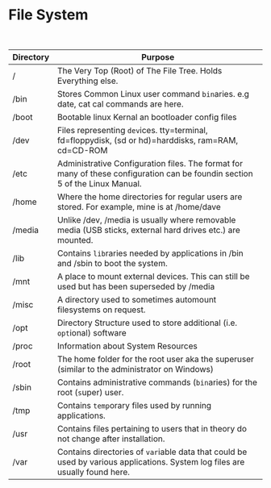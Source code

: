 # **File System**

&nbsp;

| **Directory** | **Purpose**                                                               |
|--------|-----------------------------------------------------------------------------------|
| /      | The Very Top (Root) of The File Tree. Holds Everything else.       |
| /bin   | Stores Common Linux user command `bin`aries. e.g date, cat cal commands are here. |
| /boot  | Bootable linux Kernal an bootloader config files
| /dev   | Files representing `dev`ices. tty=terminal, fd=floppydisk, (sd or hd)=harddisks, ram=RAM, cd=CD-ROM |
| /etc   | Administrative Configuration files. The format for many of these configuration can be foundin section 5 of the Linux Manual. |
| /home  | Where the home directories for regular users are stored. For example, mine is at /home/dave |
| /media | Unlike /dev, /media is usually where removable media (USB sticks, external hard drives etc.) are mounted. |
| /lib   | Contains `lib`raries needed by applications in /bin and /sbin to boot the system. |
| /mnt   | A place to mount external devices. This can still be used but has been superseded by /media |
| /misc  | A directory used to sometimes automount filesystems on request. |
| /opt   | Directory Structure used to store additional (i.e. `opt`ional) software |
| /proc  | Information about System Resources |
| /root  | The home folder for the root user aka the superuser (similar to the administrator on Windows) |
| /sbin  | Contains administrative commands (`bin`aries) for the root (`s`uper) user. |
| /tmp   | Contains `temp`orary files used by running applications. |
| /usr   | Contains files pertaining to users that in theory do not change after installation. |
| /var   | Contains directories of `var`iable data that could be used by various applications. System log files are usually found here. | 